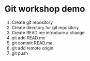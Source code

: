 # Git workshop demo

1. Create git repository
2. Create directory for git repository
3. Create READ.me
introduce a change
4. git add READ.me
5. git commit READ.me
6. git add remote origin
7. git push

